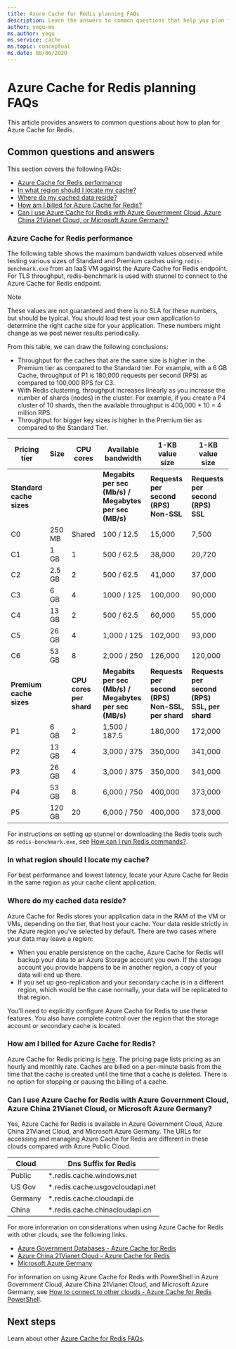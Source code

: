 ```yaml
---
title: Azure Cache for Redis planning FAQs
description: Learn the answers to common questions that help you plan for Azure Cache for Redis
author: yegu-ms
ms.author: yegu
ms.service: cache
ms.topic: conceptual
ms.date: 08/06/2020
---
```

# Azure Cache for Redis planning FAQs

This article provides answers to common questions about how to plan for Azure Cache for Redis.

## Common questions and answers
This section covers the following FAQs:

* [Azure Cache for Redis performance](#azure-cache-for-redis-performance)
* [In what region should I locate my cache?](#in-what-region-should-i-locate-my-cache)
* [Where do my cached data reside?](#where-do-my-cached-data-reside)
* [How am I billed for Azure Cache for Redis?](#how-am-i-billed-for-azure-cache-for-redis)
* [Can I use Azure Cache for Redis with Azure Government Cloud, Azure China 21Vianet Cloud, or Microsoft Azure Germany?](#can-i-use-azure-cache-for-redis-with-azure-government-cloud-azure-china-21vianet-cloud-or-microsoft-azure-germany)

### Azure Cache for Redis performance
The following table shows the maximum bandwidth values observed while testing various sizes of Standard and Premium caches using `redis-benchmark.exe` from an IaaS VM against the Azure Cache for Redis endpoint. For TLS throughput, redis-benchmark is used with stunnel to connect to the Azure Cache for Redis endpoint.

>[!NOTE] 
>These values are not guaranteed and there is no SLA for these numbers, but should be typical. You should load test your own application to determine the right cache size for your application.
>These numbers might change as we post newer results periodically.
>

From this table, we can draw the following conclusions:

* Throughput for the caches that are the same size is higher in the Premium tier as compared to the Standard tier. For example, with a 6 GB Cache, throughput of P1 is 180,000 requests per second (RPS) as compared to 100,000 RPS for C3.
* With Redis clustering, throughput increases linearly as you increase the number of shards (nodes) in the cluster. For example, if you create a P4 cluster of 10 shards, then the available throughput is 400,000 * 10 = 4 million RPS.
* Throughput for bigger key sizes is higher in the Premium tier as compared to the Standard Tier.

| Pricing tier | Size | CPU cores | Available bandwidth | 1-KB value size | 1-KB value size |
| --- | --- | --- | --- | --- | --- |
| **Standard cache sizes** | | |**Megabits per sec (Mb/s) / Megabytes per sec (MB/s)** |**Requests per second (RPS) Non-SSL** |**Requests per second (RPS) SSL** |
| C0 | 250 MB | Shared | 100 / 12.5  |  15,000 |   7,500 |
| C1 |   1 GB | 1      | 500 / 62.5  |  38,000 |  20,720 |
| C2 | 2.5 GB | 2      | 500 / 62.5  |  41,000 |  37,000 |
| C3 |   6 GB | 4      | 1000 / 125  | 100,000 |  90,000 |
| C4 |  13 GB | 2      | 500 / 62.5  |  60,000 |  55,000 |
| C5 |  26 GB | 4      | 1,000 / 125 | 102,000 |  93,000 |
| C6 |  53 GB | 8      | 2,000 / 250 | 126,000 | 120,000 |
| **Premium cache sizes** | |**CPU cores per shard** | **Megabits per sec (Mb/s) / Megabytes per sec (MB/s)** |**Requests per second (RPS) Non-SSL, per shard** |**Requests per second (RPS) SSL, per shard** |
| P1 |   6 GB |  2 | 1,500 / 187.5 | 180,000 | 172,000 |
| P2 |  13 GB |  4 | 3,000 / 375   | 350,000 | 341,000 |
| P3 |  26 GB |  4 | 3,000 / 375   | 350,000 | 341,000 |
| P4 |  53 GB |  8 | 6,000 / 750   | 400,000 | 373,000 |
| P5 | 120 GB | 20 | 6,000 / 750   | 400,000 | 373,000 |

For instructions on setting up stunnel or downloading the Redis tools such as `redis-benchmark.exe`, see [How can I run Redis commands?](cache-development-faq.md#how-can-i-run-redis-commands).

### In what region should I locate my cache?
For best performance and lowest latency, locate your Azure Cache for Redis in the same region as your cache client application.

### Where do my cached data reside?
Azure Cache for Redis stores your application data in the RAM of the VM or VMs, depending on the tier, that host your cache. Your data reside strictly in the Azure region you've selected by default. There are two cases where your data may leave a region:
* When you enable persistence on the cache, Azure Cache for Redis will backup your data to an Azure Storage account you own. If the storage account you provide happens to be in another region, a copy of your data will end up there.
* If you set up geo-replication and your secondary cache is in a different region, which would be the case normally, your data will be replicated to that region.

You'll need to explicitly configure Azure Cache for Redis to use these features. You also have complete control over the region that the storage account or secondary cache is located.

### How am I billed for Azure Cache for Redis?
Azure Cache for Redis pricing is [here](https://azure.microsoft.com/pricing/details/cache/). The pricing page lists pricing as an hourly and monthly rate. Caches are billed on a per-minute basis from the time that the cache is created until the time that a cache is deleted. There is no option for stopping or pausing the billing of a cache.

### Can I use Azure Cache for Redis with Azure Government Cloud, Azure China 21Vianet Cloud, or Microsoft Azure Germany?
Yes, Azure Cache for Redis is available in Azure Government Cloud, Azure China 21Vianet Cloud, and Microsoft Azure Germany. The URLs for accessing and managing Azure Cache for Redis are different in these clouds compared with Azure Public Cloud.

| Cloud   | Dns Suffix for Redis            |
|---------|---------------------------------|
| Public  | *.redis.cache.windows.net       |
| US Gov  | *.redis.cache.usgovcloudapi.net |
| Germany | *.redis.cache.cloudapi.de       |
| China   | *.redis.cache.chinacloudapi.cn  |

For more information on considerations when using Azure Cache for Redis with other clouds, see the following links.

- [Azure Government Databases - Azure Cache for Redis](../azure-government/compare-azure-government-global-azure.md)
- [Azure China 21Vianet Cloud - Azure Cache for Redis](https://www.azure.cn/home/features/redis-cache/)
- [Microsoft Azure Germany](https://azure.microsoft.com/overview/clouds/germany/)

For information on using Azure Cache for Redis with PowerShell in Azure Government Cloud, Azure China 21Vianet Cloud, and Microsoft Azure Germany, see [How to connect to other clouds - Azure Cache for Redis PowerShell](cache-how-to-manage-redis-cache-powershell.md#how-to-connect-to-other-clouds).

## Next steps

Learn about other [Azure Cache for Redis FAQs](cache-faq.md).